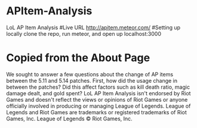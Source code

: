 # APItem-Analysis
LoL AP Item Analysis
#Live URL
http://apitem.meteor.com/
#Setting up locally
clone the repo, run meteor, and open up localhost:3000
# Copied from the About Page
We sought to answer a few questions about the change of AP items between the 5.11 and 5.14 patches. First, how did the usage change in between the patches? Did this affect factors such as kill death ratio, magic damage dealt, and gold spent? LoL AP Item Analysis isn't endorsed by Riot Games and doesn't reflect the views or opinions of Riot Games or anyone officially involved in producing or managing League of Legends. League of Legends and Riot Games are trademarks or registered trademarks of Riot Games, Inc. League of Legends © Riot Games, Inc.

